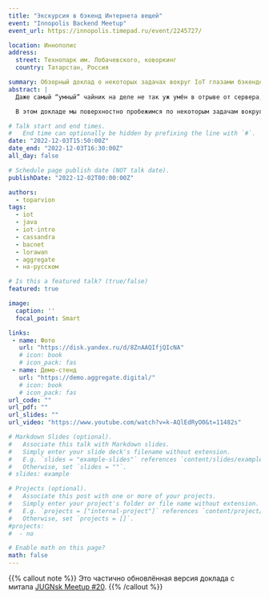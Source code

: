 ```yaml
---
title: "Экскурсия в бэкенд Интернета вещей"
event: "Innopolis Backend Meetup"
event_url: https://innopolis.timepad.ru/event/2245727/

location: Иннополис
address:
  street: Технопарк им. Лобачевского, коворкинг
  country: Татарстан, Россия

summary: Обзорный доклад о некоторых задачах вокруг IoT глазами бэкендера
abstract: |
  Даже самый “умный” чайник на деле не так уж умён в отрыве от сервера, куда он передаёт свою температуру и откуда получает команды на подогрев. Но с ним хотя бы можно взаимодействовать напрямую. А как быть десяткам датчиков загрязнения воздуха на предприятии? Или сотням датчиков температуры на посевной площади? Или тысячам электронных замков в гостинице? Ясно, что бизнес-ценность таких устройств целиком раскрывается только на бэкенде.

  В этом докладе мы поверхностно пробежимся по некоторым задачам вокруг IoT и на примере одной интеграционной платформы на Java (с оглядкой на другие) посмотрим, как эти задачи могут решаться “на том конце провода”. Повникаем в визуализацию процессов и агрегатов, поговорим об интеллектуальном анализе машинных данных и разберёмся с тем, как унифицировать получение и обработку данных от огромного (зоо)парка всевозможных устройств.

# Talk start and end times.
#   End time can optionally be hidden by prefixing the line with `#`.
date: "2022-12-03T15:50:00Z"
date_end: "2022-12-03T16:30:00Z"
all_day: false

# Schedule page publish date (NOT talk date).
publishDate: "2022-12-02T00:00:00Z"

authors:
  - toparvion
tags:
  - iot
  - java
  - iot-intro
  - cassandra
  - bacnet
  - lorawan
  - aggregate
  - на-русском

# Is this a featured talk? (true/false)
featured: true

image:
  caption: ''
  focal_point: Smart

links:
 - name: Фото
   url: "https://disk.yandex.ru/d/8ZnAAQIfjQIcNA"
   # icon: book
   # icon_pack: fas
 - name: Демо-стенд
   url: "https://demo.aggregate.digital/"
   # icon: book
   # icon_pack: fas
url_code: ""
url_pdf: ""
url_slides: ""
url_video: "https://www.youtube.com/watch?v=k-AQlEdRyO0&t=11482s"

# Markdown Slides (optional).
#   Associate this talk with Markdown slides.
#   Simply enter your slide deck's filename without extension.
#   E.g. `slides = "example-slides"` references `content/slides/example-slides.md`.
#   Otherwise, set `slides = ""`.
# slides: example

# Projects (optional).
#   Associate this post with one or more of your projects.
#   Simply enter your project's folder or file name without extension.
#   E.g. `projects = ["internal-project"]` references `content/project/deep-learning/index.md`.
#   Otherwise, set `projects = []`.
#projects:
#  - no

# Enable math on this page?
math: false
---
```

{{% callout note %}}
Это частично обновлённая версия доклада с митапа [JUGNsk Meetup #20](/event/2022/jugnsk/).
{{% /callout %}}